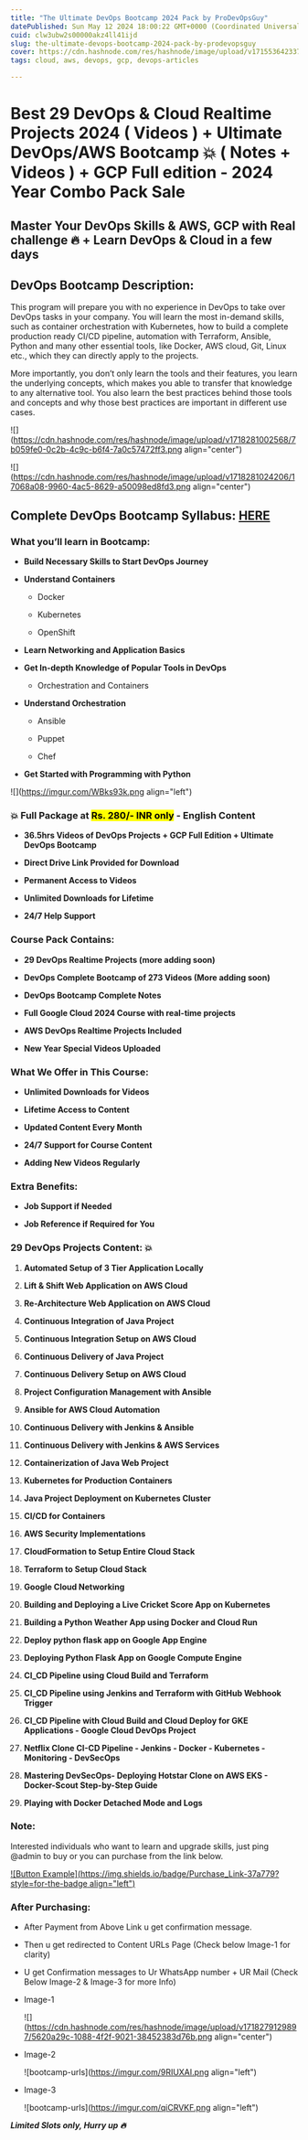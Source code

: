 ```yaml
---
title: "The Ultimate DevOps Bootcamp 2024 Pack by ProDevOpsGuy"
datePublished: Sun May 12 2024 18:00:22 GMT+0000 (Coordinated Universal Time)
cuid: clw3ubw2s00000akz4ll41ijd
slug: the-ultimate-devops-bootcamp-2024-pack-by-prodevopsguy
cover: https://cdn.hashnode.com/res/hashnode/image/upload/v1715536423371/e3e2f134-39c4-4cca-aca5-c326f01d841d.png
tags: cloud, aws, devops, gcp, devops-articles

---
```


# **Best 29 DevOps & Cloud Realtime Projects 2024 ( Videos ) + Ultimate DevOps/AWS Bootcamp 💥 ( Notes + Videos ) + GCP Full edition - 2024 Year Combo Pack Sale**

## Master Your DevOps Skills & AWS, GCP with Real challenge 🔥 + Learn DevOps & Cloud in a few days

## DevOps Bootcamp Description:

This program will prepare you with no experience in DevOps to take over DevOps tasks in your company. You will learn the most in-demand skills, such as container orchestration with Kubernetes, how to build a complete production ready CI/CD pipeline, automation with Terraform, Ansible, Python and many other essential tools, like Docker, AWS cloud, Git, Linux etc., which they can directly apply to the projects.

More importantly, you don’t only learn the tools and their features, you learn the underlying concepts, which makes you able to transfer that knowledge to any alternative tool. You also learn the best practices behind those tools and concepts and why those best practices are important in different use cases.

![](https://cdn.hashnode.com/res/hashnode/image/upload/v1718281002568/7b059fe0-0c2b-4c9c-b6f4-7a0c57472ff3.png align="center")

![](https://cdn.hashnode.com/res/hashnode/image/upload/v1718281024206/17068a08-9960-4ac5-8629-a50098ed8fd3.png align="center")

## Complete DevOps Bootcamp Syllabus: [HERE](https://blog.prodevopsguy.xyz/the-ultimate-devops-bootcamp-syllabus)

### What you’ll learn in Bootcamp:

* **Build Necessary Skills to Start DevOps Journey**
    
* **Understand Containers**
    
    * Docker
        
    * Kubernetes
        
    * OpenShift
        
* **Learn Networking and Application Basics**
    
* **Get In-depth Knowledge of Popular Tools in DevOps**
    
    * Orchestration and Containers
        
* **Understand Orchestration**
    
    * Ansible
        
    * Puppet
        
    * Chef
        
* **Get Started with Programming with Python**
    

![](https://imgur.com/WBks93k.png align="left")

### 💥 Full Package at <mark>Rs. 280/- INR only</mark> - English Content

* **36.5hrs Videos of DevOps Projects + GCP Full Edition + Ultimate DevOps Bootcamp**
    
* **Direct Drive Link Provided for Download**
    
* **Permanent Access to Videos**
    
* **Unlimited Downloads for Lifetime**
    
* **24/7 Help Support**
    

### Course Pack Contains:

* **29 DevOps Realtime Projects (more adding soon)**
    
* **DevOps Complete Bootcamp of 273 Videos (More adding soon)**
    
* **DevOps Bootcamp Complete Notes**
    
* **Full Google Cloud 2024 Course with real-time projects**
    
* **AWS DevOps Realtime Projects Included**
    
* **New Year Special Videos Uploaded**
    

### What We Offer in This Course:

* **Unlimited Downloads for Videos**
    
* **Lifetime Access to Content**
    
* **Updated Content Every Month**
    
* **24/7 Support for Course Content**
    
* **Adding New Videos Regularly**
    

### Extra Benefits:

* **Job Support if Needed**
    
* **Job Reference if Required for You**
    

### 29 DevOps Projects Content: 💥

1. **Automated Setup of 3 Tier Application Locally**
    
2. **Lift & Shift Web Application on AWS Cloud**
    
3. **Re-Architecture Web Application on AWS Cloud**
    
4. **Continuous Integration of Java Project**
    
5. **Continuous Integration Setup on AWS Cloud**
    
6. **Continuous Delivery of Java Project**
    
7. **Continuous Delivery Setup on AWS Cloud**
    
8. **Project Configuration Management with Ansible**
    
9. **Ansible for AWS Cloud Automation**
    
10. **Continuous Delivery with Jenkins & Ansible**
    
11. **Continuous Delivery with Jenkins & AWS Services**
    
12. **Containerization of Java Web Project**
    
13. **Kubernetes for Production Containers**
    
14. **Java Project Deployment on Kubernetes Cluster**
    
15. **CI/CD for Containers**
    
16. **AWS Security Implementations**
    
17. **CloudFormation to Setup Entire Cloud Stack**
    
18. **Terraform to Setup Cloud Stack**
    
19. **Google Cloud Networking**
    
20. **Building and Deploying a Live Cricket Score App on Kubernetes**
    
21. **Building a Python Weather App using Docker and Cloud Run**
    
22. **Deploy python flask app on Google App Engine**
    
23. **Deploying Python Flask App on Google Compute Engine**
    
24. **CI\_CD Pipeline using Cloud Build and Terraform**
    
25. **CI\_CD Pipeline using Jenkins and Terraform with GitHub Webhook Trigger**
    
26. **CI\_CD Pipeline with Cloud Build and Cloud Deploy for GKE Applications - Google Cloud DevOps Project**
    
27. **Netflix Clone CI-CD Pipeline - Jenkins - Docker - Kubernetes - Monitoring - DevSecOps**
    
28. **Mastering DevSecOps- Deploying Hotstar Clone on AWS EKS - Docker-Scout Step-by-Step Guide**
    
29. **Playing with Docker Detached Mode and Logs**
    

### Note:

Interested individuals who want to learn and upgrade skills, just ping @admin to buy or you can purchase from the link below.

[![Button Example](https://img.shields.io/badge/Purchase_Link-37a779?style=for-the-badge align="left")](https://topmate.io/prodevopsguytech/800566)

### After Purchasing:

* After Payment from Above Link u get confirmation message.
    
* Then u get redirected to Content URLs Page (Check below Image-1 for clarity)
    
* U get Confirmation messages to Ur WhatsApp number + UR Mail (Check Below Image-2 & Image-3 for more Info)
    
* Image-1
    
    ![](https://cdn.hashnode.com/res/hashnode/image/upload/v1718279129897/5620a29c-1088-4f2f-9021-38452383d76b.png align="center")
    
* Image-2
    
    ![bootcamp-urls](https://imgur.com/9RIUXAI.png align="left")
    
* Image-3
    
    ![bootcamp-urls](https://imgur.com/qiCRVKF.png align="left")
    

***Limited Slots only, Hurry up 🔥***